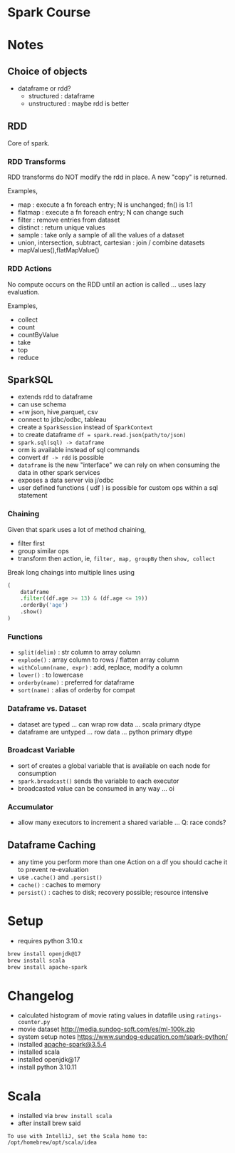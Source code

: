 # Spark Course

# Notes

## Choice of objects

- dataframe or rdd?
    - structured : dataframe
    - unstructured : maybe rdd is better

## RDD

Core of spark.

### RDD Transforms

RDD transforms do NOT modify the rdd in place. A new "copy" is returned.

Examples,

- map : execute a fn foreach entry; N is unchanged; fn() is 1:1
- flatmap : execute a fn foreach entry; N can change such
- filter : remove entries from dataset
- distinct : return unique values
- sample : take only a sample of all the values of a dataset
- union, intersection, subtract, cartesian : join / combine datasets
- mapValues(),flatMapValue()

### RDD Actions

No compute occurs on the RDD until an action is called ... uses lazy evaluation.

Examples,

- collect
- count
- countByValue
- take
- top
- reduce

## SparkSQL

- extends rdd to dataframe
- can use schema
- +rw json, hive,parquet, csv
- connect to jdbc/odbc, tableau
- create a `SparkSession` instead of `SparkContext`
- to create dataframe `df = spark.read.json(path/to/json)`
- `spark.sql(sql) -> dataframe`
- orm is available instead of sql commands
- convert `df -> rdd` is possible
- `dataframe` is the new "interface" we can rely on when consuming the data in other spark services
- exposes a data server via j/odbc
- user defined functions ( udf ) is possible for custom ops within a sql statement

### Chaining

Given that spark uses a lot of method chaining,

- filter first
- group similar ops
- transform then action, ie, `filter, map, groupBy` then `show, collect`

Break long chaings into multiple lines using

```python
(
    dataframe
    .filter((df.age >= 13) & (df.age <= 19))
    .orderBy('age')
    .show()
)
```

### Functions

- `split(delim)` : str column to array column
- `explode()` : array column to rows / flatten array column
- `withColumn(name, expr)` : add, replace, modify a column
- `lower()` : to lowercase
- `orderby(name)` : preferred for dataframe
- `sort(name)` :  alias of orderby for compat

### Dataframe vs. Dataset

- dataset are typed ... can wrap row data ... scala primary dtype
- dataframe are untyped ... row data ... python primary dtype

### Broadcast Variable

- sort of creates a global variable that is available on each node for consumption
- `spark.broadcast()` sends the variable to each executor
- broadcasted value can be consumed in any way ... oi

### Accumulator

- allow many executors to increment a shared variable  ... Q: race conds?

## Dataframe Caching
- any time you perform more than one Action on a df you should cache it to prevent re-evaluation
- use `.cache()` and `.persist()`
- `cache()` : caches to memory
- `persist()` : caches to disk; recovery possible; resource intensive

# Setup

- requires python 3.10.x

```bash
brew install openjdk@17
brew install scala
brew install apache-spark
```

# Changelog

- calculated histogram of movie rating values in datafile using `ratings-counter.py`
- movie dataset http://media.sundog-soft.com/es/ml-100k.zip
- system setup notes https://www.sundog-education.com/spark-python/
- installed apache-spark@3.5.4
- installed scala
- installed openjdk@17
- install python 3.10.11

# Scala

- installed via `brew install scala`
- after install brew said

```
To use with IntelliJ, set the Scala home to:
/opt/homebrew/opt/scala/idea
```


